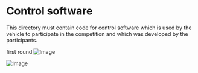 Control software
====

This directory must contain code for control software which is used by the vehicle to participate in the competition and which was developed by the participants.

first round
![Image](https://github.com/user-attachments/assets/7c9669b0-766e-47d8-8107-1ff5ad0c0f09)

![Image](https://github.com/user-attachments/assets/b1f75d98-c0b0-40db-bdfd-a383496b3028)
